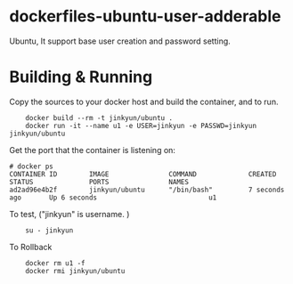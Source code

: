 # dockerfiles-ubuntu-user-adderable
Ubuntu, It support base user creation and password setting.

# Building & Running

Copy the sources to your docker host and build the container, and to run.
```
	docker build --rm -t jinkyun/ubuntu .
	docker run -it --name u1 -e USER=jinkyun -e PASSWD=jinkyun jinkyun/ubuntu
```
Get the port that the container is listening on:

```
# docker ps
CONTAINER ID        IMAGE               COMMAND             CREATED             STATUS              PORTS               NAMES
ad2ad96e4b2f        jinkyun/ubuntu      "/bin/bash"         7 seconds ago       Up 6 seconds                            u1
```

To test, ("jinkyun" is username. )
```
	su - jinkyun
```
To Rollback
```
    docker rm u1 -f
    docker rmi jinkyun/ubuntu
```

